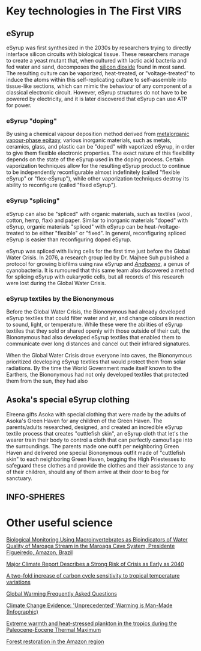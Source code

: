 # Key technologies in The First VIRS

## eSyrup

eSyrup was first synthesized in the 2030s by researchers trying to directly interface silicon circuits with biological tissue. These researchers manage to create a yeast mutant that, when cultured with lactic acid bacteria and fed water and sand, decomposes the [silicon dioxide](https://en.wikipedia.org/wiki/Silicon_dioxide) found in most sand. The resulting culture can be vaporized, heat-treated, or "voltage-treated" to induce the atoms within this self-replicating culture to self-assemble into tissue-like sections, which can mimic the behaviour of any component of a classical electronic circuit. However, eSyrup structures do not have to be powered by electricity, and it is later discovered that eSyrup can use ATP for power.  

### eSyrup "doping"

By using a chemical vapour deposition method derived from [metalorganic vapour-phase epitaxy](https://en.wikipedia.org/wiki/Metalorganic_vapour-phase_epitaxy), various inorganic materials, such as metals, ceramics, glass, and plastic can be "doped" with vaporized eSyrup, in order to give them flexible electronic properties. The exact nature of this flexibility depends on the state of the eSyrup used in the doping process. Certain vaporization techniques allow for the resulting eSyrup product to continue to be independently reconfigurable almost indefinitely (called "flexible eSyrup" or "flex-eSyrup"), while other vaporization techniques destroy its ability to reconfigure (called "fixed eSyrup").

### eSyrup "splicing"

eSyrup can also be "spliced" with organic materials, such as textiles (wool, cotton, hemp, flax) and paper. Similar to inorganic materials "doped" with eSyrup, organic materials "spliced" with eSyrup can be heat-/voltage-treated to be either "flexible" or "fixed". In general, reconfiguring spliced eSyrup is easier than reconfiguring doped eSyrup. 

eSyrup was spliced with living cells for the first time just before the Global Water Crisis. In 2076, a research group led by Dr. Majhee Suh published a protocol for growing biofilms using raw eSyrup and [*Anabaena*](https://en.wikipedia.org/wiki/Anabaena), a genus of cyanobacteria. It is rumoured that this same team also discovered a method for splicing eSyrup with eukaryotic cells, but all records of this research were lost during the Global Water Crisis. 

### eSyrup textiles by the Biononymous

Before the Global Water Crisis, the Biononymous had already developed eSyrup textiles that could filter water and air, and change colours in reaction to sound, light, or temperature. While these were the abilities of eSyrup textiles that they sold or shared openly with those outside of their cult, the Biononymous had also developed eSyrup textiles that enabled them to communicate over long distances and cancel out their infrared signatures. 

When the Global Water Crisis drove everyone into caves, the Biononymous prioritized developing eSyrup textiles that would protect them from solar radiations. By the time the World Government made itself known to the Earthers, the Biononymous had not only developed textiles that protected them from the sun, they had also 

## Asoka's special eSyrup clothing

Eireena gifts Asoka with special clothing that were made by the adults of Asoka's Green Haven for any children of the Green Haven. The parents/adults researched, designed, and created an incredible eSyrup textile process that creates "cuttlefish skin", an eSyrup cloth that let's the wearer train their body to control a cloth that can perfectly camouflage into the surroundings. The parents made one outfit per neighboring Green Haven and delivered one special Biononymous outfit made of "cuttlefish skin" to each neighboring Green Haven, begging the High Priestesses to safeguard these clothes and provide the clothes and their assistance to any of their children, should any of them arrive at their door to beg for sanctuary.

## **INFO-SPHERES**

# Other useful science

[Biological Monitoring Using Macroinvertebrates as Bioindicators of Water Quality of Maroaga Stream in the Maroaga Cave System, Presidente Figueiredo, Amazon, Brazil](https://www.hindawi.com/journals/ijecol/2014/308149/)

[Major Climate Report Describes a Strong Risk of Crisis as Early as 2040](https://www.nytimes.com/2018/10/07/climate/ipcc-climate-report-2040.html)

[A two-fold increase of carbon cycle sensitivity to tropical temperature variations](https://www.nature.com/articles/nature12915.epdf)

[Global Warming Frequently Asked Questions](https://www.climate.gov/news-features/understanding-climate/global-warming-frequently-asked-questions)

[Climate Change Evidence: 'Unprecedented' Warming is Man-Made (Infographic)](https://www.livescience.com/40006-united-nations-report-calls-global-warming-unprecedented-infographic.html)

[Extreme warmth and heat-stressed plankton in the tropics during the Paleocene-Eocene Thermal Maximum](http://advances.sciencemag.org/content/advances/3/3/e1600891.full.pdf)

[Forest restoration in the Amazon region](https://globalforestatlas.yale.edu/amazon/conservation-initiatives/forest-restoration)


